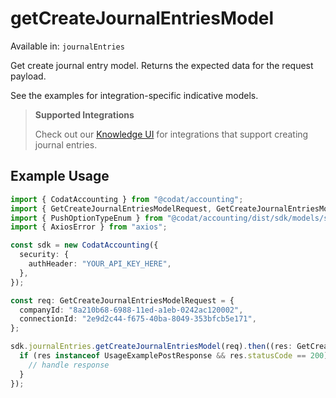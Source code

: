 # getCreateJournalEntriesModel
Available in: `journalEntries`

Get create journal entry model. Returns the expected data for the request payload.

See the examples for integration-specific indicative models.

> **Supported Integrations**
> 
> Check out our [Knowledge UI](https://knowledge.codat.io/supported-features/accounting?view=tab-by-data-type&dataType=journalEntries) for integrations that support creating journal entries.

## Example Usage
```typescript
import { CodatAccounting } from "@codat/accounting";
import { GetCreateJournalEntriesModelRequest, GetCreateJournalEntriesModelResponse } from "@codat/accounting/dist/sdk/models/operations";
import { PushOptionTypeEnum } from "@codat/accounting/dist/sdk/models/shared";
import { AxiosError } from "axios";

const sdk = new CodatAccounting({
  security: {
    authHeader: "YOUR_API_KEY_HERE",
  },
});

const req: GetCreateJournalEntriesModelRequest = {
  companyId: "8a210b68-6988-11ed-a1eb-0242ac120002",
  connectionId: "2e9d2c44-f675-40ba-8049-353bfcb5e171",
};

sdk.journalEntries.getCreateJournalEntriesModel(req).then((res: GetCreateJournalEntriesModelResponse | AxiosError) => {
  if (res instanceof UsageExamplePostResponse && res.statusCode == 200) {
    // handle response
  }
});
```